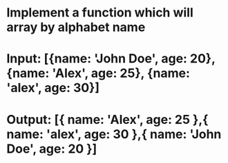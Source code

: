 # Implement a function which will array by alphabet name

# Input: [{name: 'John Doe', age: 20}, {name: 'Alex', age: 25}, {name: 'alex', age: 30}]
# Output: [{ name: 'Alex', age: 25 },{ name: 'alex', age: 30 },{ name: 'John Doe', age: 20 }]
  
